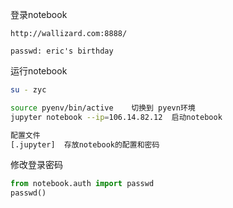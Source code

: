 
登录notebook
```
http://wallizard.com:8888/

passwd: eric's birthday
```

运行notebook
```sh
su - zyc 

source pyenv/bin/active    切换到 pyevn环境
jupyter notebook --ip=106.14.82.12  启动notebook

配置文件
[.jupyter]  存放notebook的配置和密码

```

修改登录密码
```python
from notebook.auth import passwd
passwd()

```

